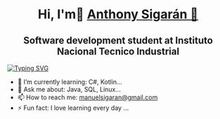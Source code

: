 <div>
<h1 align="center">Hi, I'm👋 <a href="">Anthony Sigarán 👋</a></h1>
</div>

<div>
  <h2 align="center" class="heading element" dir="auto">Software development student at Instituto Nacional Tecnico Industrial</h2>
</div>

[![Typing SVG](https://readme-typing-svg.demolab.com?font=Fira+Code&weight=500&pause=1000&center=cierto&vCenter=cierto&repeat=cierto&random=falso&width=447&height=54&lines=Si+puedes+imaginarlo%2C+puedes+programar;Love+to+learn+new+stuffs...+%3C3;Everything+is+possible+with+code;AD+ASTRA)](https://git.io/typing-svg)





- 🌱 I’m currently learning: C#, Kotlin...
- 💬 Ask me about: Java, SQL, Linux...
- 📫 How to reach me: manuelsigaran@gmail.com
- ⚡ Fun fact: I love learning every day ...

